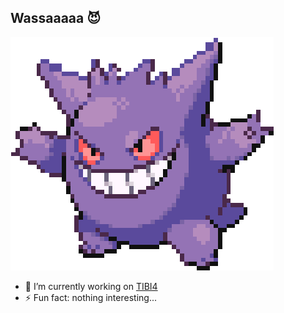 ## Wassaaaaa 😈
![Gengar](https://github.com/AlexMarambio/AlexMarambio/blob/main/gengar.png)
- 🔭 I’m currently working on [TIBI4](https://github.com/TIBI4)
- ⚡ Fun fact: nothing interesting...
